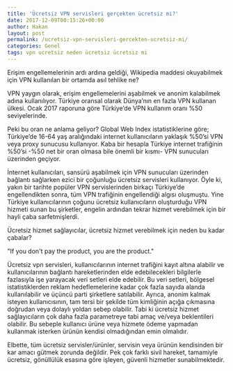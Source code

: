 ```yaml
---
title: 'Ücretsiz VPN servisleri gerçekten ücretsiz mi?'
date: 2017-12-09T00:15:26+00:00
author: Hakan
layout: post
permalink: /ucretsiz-vpn-servisleri-gercekten-ucretsiz-mi/
categories: Genel
tags: vpn ucretsiz neden ücretsiz ücretsiz mi
---
```

Erişim engellemelerinin ardı ardına geldiği, Wikipedia maddesi okuyabilmek için VPN kullanılan bir ortamda asıl tehlike ne?


VPN yaygın olarak, erişim engellemelerini aşabilmek ve anonim kalabilmek adına kullanılıyor. Türkiye oransal olarak Dünya’nın en fazla VPN kullanan ülkesi. Ocak 2017 raporuna göre Türkiye’de VPN kullanım oranı %50 seviyelerinde.


Peki bu oran ne anlama geliyor? Global Web Index istatistiklerine göre; Türkiye’de 16-64 yaş aralığındaki internet kullanıcıların yaklaşık %50’si VPN veya proxy sunucusu kullanıyor. Kaba bir hesapla Türkiye internet trafiğinin %50’si -%50 net bir oran olmasa bile önemli bir kısmı- VPN sunucuları üzerinden geçiyor.


İnternet kullanıcıları, sansürü aşabilmek için VPN sunucuları üzerinden bağlantı sağlarken ezici bir çoğunluğu ücretsiz servisleri kullanıyor. Öyle ki, yakın bir tarihte popüler VPN servislerinden birkaçı Türkiye’de engellendikten sonra, tüm VPN trafiğinin engellendiği algısı oluşmuştu. Yine Türkiye kullanıcılarının çoğunu ücretsiz kullanıcıların oluşturduğu VPN hizmeti sunan bu şirketler, engelin ardından tekrar hizmet verebilmek için bir hayli çaba sarfetmişlerdi.


Ücretsiz hizmet sağlayıcılar, ücretsiz hizmet verebilmek için neden bu kadar çabalar?


"If you don't pay the product, you are the product."


Ücretsiz vpn servisleri, kullanıcılarının internet trafiğini kayıt altına alabilir ve kullanıcılarının bağlantı hareketlerinden elde edebilecekleri bilgilerle fazlasıyla işe yarayacak veri setleri elde edebilir. Bu veri setleri, bölgesel istatistiklerden reklam hedeflemelerine kadar çok fazla sayıda alanda kullanılabilir ve üçüncü parti şirketlere satılabilir. Ayrıca, anonim kalmak isteyen kullanıcısının, tam tersi bir şekilde tüm kimliğinin açığa çıkmasına doğrudan veya dolaylı yoldan sebep olabilir. Tabi ki ücretsiz hizmet sağlayıcıların çok daha fazla parametreye tabi amaç ve/veya beklentileri olabilir. Bu sebeple kullanıcı ürüne veya hizmete ödeme yapmadan kullanmak isterken ürünün kendisi olmadığından emin olmalıdır.


Elbette, tüm ücretsiz servisler/ürünler, servisin veya ürünün kendisinden bir kar amacı gütmek zorunda değildir. Pek çok farklı sivil hareket, tamamiyle ücretsiz, gönüllülük esasına göre işleyen, güvenli hizmetler sunabilmektedir.
